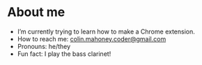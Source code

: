 # About me

- I’m currently trying to learn how to make a Chrome extension.
- How to reach me: colin.mahoney.coder@gmail.com
- Pronouns: he/they
- Fun fact: I play the bass clarinet!
